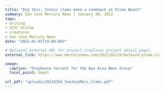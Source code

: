 ```yaml
---
title: "Dig this: Iconic clams make a comeback at Pismo Beach"
summary: San Jose Mercury News | January 30, 2022
tags:
- writing
- UCSC SciCom
- creatures
- San Jose Mercury News
date: "2022-01-01T15:00:00Z"

# Optional external URL for project (replaces project detail page).
external_link: https://www.mercurynews.com/2022/01/29/beloved-pismo-clams-make-a-mystifying-comeback/

image:
  caption: "Stephanie Secrest for the Bay Area News Group"
  focal_point: Smart
  
url_pdf: "uploads/20220204_SanJoseMerc_Clams.pdf"
---
```


